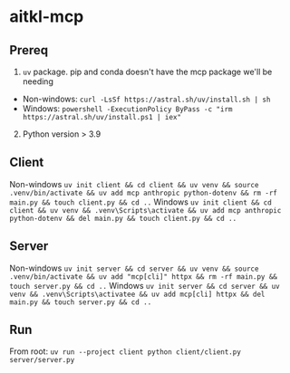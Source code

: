 # aitkl-mcp

## Prereq
1. `uv` package. pip and conda doesn't have the mcp package we'll be needing
- Non-windows: `curl -LsSf https://astral.sh/uv/install.sh | sh` 
- Windows: `powershell -ExecutionPolicy ByPass -c "irm https://astral.sh/uv/install.ps1 | iex"`
2. Python version > 3.9

## Client
Non-windows
`uv init client && cd client && uv venv && source .venv/bin/activate && uv add mcp anthropic python-dotenv && rm -rf main.py && touch client.py && cd ..`
Windows
`uv init client && cd client && uv venv && .venv\Scripts\activate && uv add mcp anthropic python-dotenv && del main.py && touch client.py && cd ..`

## Server
Non-windows
`uv init server && cd server && uv venv && source .venv/bin/activate && uv add "mcp[cli]" httpx && rm -rf main.py && touch server.py && cd ..`
Windows
`uv init server && cd server && uv venv && .venv\Scripts\activatee && uv add mcp[cli] httpx && del main.py && touch server.py && cd ..`

## Run
From root: `uv run --project client python client/client.py server/server.py`